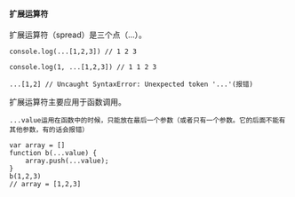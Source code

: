 #### 扩展运算符

扩展运算符（spread）是三个点（...）。
```
console.log(...[1,2,3]) // 1 2 3

console.log(1, ...[1,2,3]) // 1 1 2 3

...[1,2] // Uncaught SyntaxError: Unexpected token '...'(报错)
```

扩展运算符主要应用于函数调用。
```
...value运用在函数中的时候，只能放在最后一个参数（或者只有一个参数。它的后面不能有其他参数，有的话会报错）

var array = []
function b(...value) {
    array.push(...value);
}
b(1,2,3) 
// array = [1,2,3]
```
